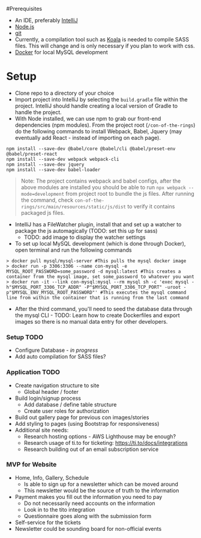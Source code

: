 #Prerequisites
* An IDE, preferably [IntelliJ](https://www.jetbrains.com/idea/)
* [Node.js](https://nodejs.org/en/)
* [git](https://git-scm.com/)
* Currently, a compilation tool such as [Koala](http://koala-app.com/) is needed to compile SASS files. This will change and is only necessary if you plan to work with css.
* [Docker](https://www.docker.com/) for local MySQL development

# Setup

* Clone repo to a directory of your choice
* Import project into IntelliJ by selecting the `build.gradle` file within the project. IntelliJ should handle creating a local version of Gradle to handle the project.
* With Node installed, we can use npm to grab our front-end dependencies (npm modules). From the project root (`/con-of-the-rings`) do the following commands to install Webpack, Babel, Jquery (may eventually add React - instead of importing on each page).
```
npm install --save-dev @babel/core @babel/cli @babel/preset-env @babel/preset-react
npm install --save-dev webpack webpack-cli
npm install --save-dev jquery
npm install --save-dev babel-loader
```

> Note: The project contains webpack and babel configs, after the above modules are installed you should be able to run `npx webpack --mode=development` from project root to bundle the js files. After running the command, check `con-of-the-rings/src/main/resources/static/js/dist` to verify it contains packaged js files. 

* IntelliJ has a FileWatcher plugin, install that and set up a watcher to package the js automagically (TODO: set this up for sass)
  * TODO: add image to display the watcher settings
* To set up local MySQL development (which is done through Docker), open terminal and run the following commands
```
> docker pull mysql/mysql-server #This pulls the mysql docker image
> docker run -p 3306:3306 --name con-mysql -e MYSQL_ROOT_PASSWORD=some_password -d mysql:latest #This creates a container from the mysql image, set some_password to whatever you want
> docker run -it --link con-mysql:mysql --rm mysql sh -c 'exec mysql -h"$MYSQL_PORT_3306_TCP_ADDR" -P"$MYSQL_PORT_3306_TCP_PORT" -uroot -p"$MYSQL_ENV_MYSQL_ROOT_PASSWORD"' #This executes the mysql command line from within the container that is running from the last command
```
* After the third command, you'll need to seed the database data through the mysql CLI - TODO: Learn how to create Dockerfiles and export images so there is no manual data entry for other developers.

### Setup TODO

* Configure Database - _in progress_
* Add auto compilation for SASS files?


### Application TODO

* Create navigation structure to site
  * Global header / footer
* Build login/signup process
  * Add database / define table structure
  * Create user roles for authorization
* Build out gallery page for previous con images/stories
* Add styling to pages (using Bootstrap for responsiveness)
* Additional site needs:
  * Research hosting options - AWS Lighthouse may be enough?
  * Research usage of ti.to for ticketing: https://ti.to/docs/integrations
  * Research building out of an email subscription service



### MVP for Website

* Home, Info, Gallery, Schedule
  * Is able to sign up for a newsletter which can be moved around
  * This newsletter would be the source of truth to the information
* Payment makes you fill out the information you need to pay
  * Do not necessarily need accounts on the information
  * Look in to the tito integration
  * Questionnaire goes along with the submission form
* Self-service for the tickets
* Newsletter could be sounding board for non-official events
